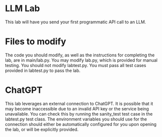 # LLM Lab
This lab will have you send your first programmatic API call to an LLM.

# Files to modify
The code you should modify, as well as the instructions for completing the lab, are
in main/lab.py.
You may modify lab.py, which is provided for manual testing.
You should not modify labtest.py. You must pass all test cases provided in labtest.py
to pass the lab.

# ChatGPT
This lab leverages an external connection to ChatGPT. It is possible that it may become
inaccessible due to an invalid API key or the service being unavailable. You can check
this by running the sanity_test test case in the labtest.py test class. The environment
variables you should use for the connection should either be automatically configured
for you upon opening the lab, or will be explicitly provided.